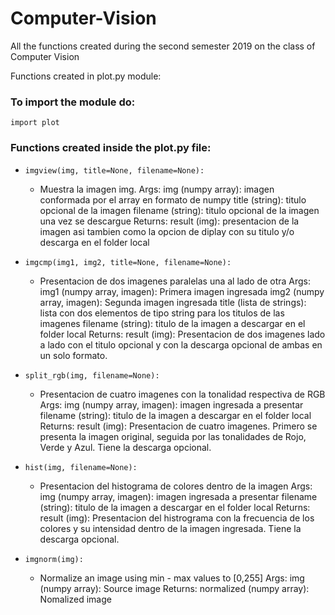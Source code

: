 # Computer-Vision

All the functions created during the second semester 2019 on the class of Computer Vision

Functions created in plot.py module:

### To import the module do:
`import plot`

### Functions created inside the plot.py file:

* `imgview(img, title=None, filename=None):`
    * Muestra la imagen img. 
    Args:
    img (numpy array): imagen conformada por el array en formato de numpy
    title (string): titulo opcional de la imagen
    filename (string): titulo opcional de la imagen una vez se descargue
    Returns:
    result (img): presentacion de la imagen asi tambien como la 
    opcion de diplay con su titulo y/o descarga en el folder local

* `imgcmp(img1, img2, title=None, filename=None):`
   * Presentacion de dos imagenes paralelas una al lado de otra
    Args:
    img1 (numpy array, imagen): Primera imagen ingresada
    img2 (numpy array, imagen): Segunda imagen ingresada
    title (lista de strings): lista con dos elementos de tipo string 
     para los titulos de las imagenes
    filename (string): titulo de la imagen a descargar en el folder local 
    Returns:
    result (img): Presentacion de dos imagenes lado a lado
    con el titulo opcional y con la descarga opcional de ambas en un solo formato.
    
* `split_rgb(img, filename=None):`
    * Presentacion de cuatro imagenes con la tonalidad respectiva de RGB
    Args:
    img (numpy array, imagen): imagen ingresada a presentar
    filename (string): titulo de la imagen a descargar en el folder local 
    Returns:
    result (img): Presentacion de cuatro imagenes.
    Primero se presenta la imagen original, seguida por las tonalidades de Rojo, Verde y Azul.
    Tiene la descarga opcional.

* `hist(img, filename=None):`
    * Presentacion del histograma de colores dentro de la imagen
    Args:
    img (numpy array, imagen): imagen ingresada a presentar
    filename (string): titulo de la imagen a descargar en el folder local 
    Returns:
    result (img): Presentacion del histrograma con la frecuencia de los colores y su 
    intensidad dentro de la imagen ingresada.
    Tiene la descarga opcional.
   
* `imgnorm(img):`
    *  Normalize an image using min - max values to [0,255]
    Args:
        img (numpy array): Source image
    Returns:
        normalized (numpy array): Nomalized image


